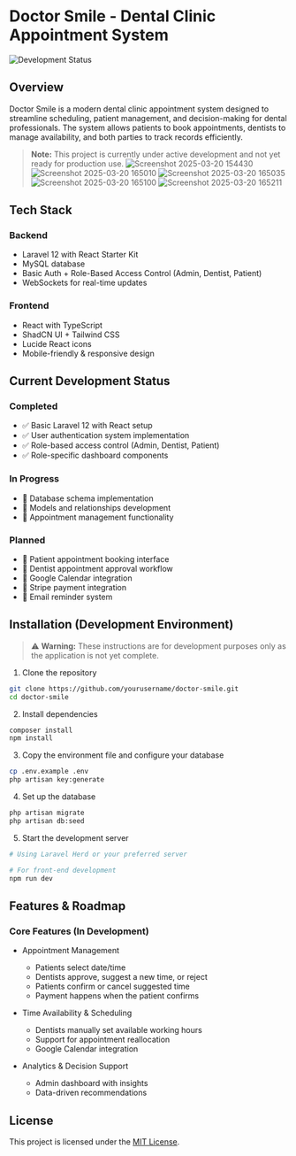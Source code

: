 # Doctor Smile - Dental Clinic Appointment System

![Development Status](https://img.shields.io/badge/Status-Under%20Development-yellow)

## Overview
Doctor Smile is a modern dental clinic appointment system designed to streamline scheduling, patient management, and decision-making for dental professionals. The system allows patients to book appointments, dentists to manage availability, and both parties to track records efficiently.

> **Note:** This project is currently under active development and not yet ready for production use.
![Screenshot 2025-03-20 154430](https://github.com/user-attachments/assets/b3ee4493-9365-447f-91a2-8f398e76b247)
![Screenshot 2025-03-20 165010](https://github.com/user-attachments/assets/d736bb74-93c6-4356-be05-5e27e0321ee3)
![Screenshot 2025-03-20 165035](https://github.com/user-attachments/assets/c40664be-7829-4a55-86b8-812ef26c9cf1)
![Screenshot 2025-03-20 165100](https://github.com/user-attachments/assets/16392286-486f-4fd3-9a10-2d7f4b16cb66)
![Screenshot 2025-03-20 165211](https://github.com/user-attachments/assets/d9bcaabc-bd8b-4278-8b4c-81fc78048a8e)

## Tech Stack

### Backend
- Laravel 12 with React Starter Kit
- MySQL database
- Basic Auth + Role-Based Access Control (Admin, Dentist, Patient)
- WebSockets for real-time updates

### Frontend
- React with TypeScript
- ShadCN UI + Tailwind CSS
- Lucide React icons
- Mobile-friendly & responsive design

## Current Development Status

### Completed
- ✅ Basic Laravel 12 with React setup
- ✅ User authentication system implementation
- ✅ Role-based access control (Admin, Dentist, Patient)
- ✅ Role-specific dashboard components

### In Progress
- 🔄 Database schema implementation
- 🔄 Models and relationships development
- 🔄 Appointment management functionality

### Planned
- 📝 Patient appointment booking interface
- 📝 Dentist appointment approval workflow
- 📝 Google Calendar integration
- 📝 Stripe payment integration
- 📝 Email reminder system

## Installation (Development Environment)

> ⚠️ **Warning:** These instructions are for development purposes only as the application is not yet complete.

1. Clone the repository
```bash
git clone https://github.com/yourusername/doctor-smile.git
cd doctor-smile
```

2. Install dependencies
```bash
composer install
npm install
```

3. Copy the environment file and configure your database
```bash
cp .env.example .env
php artisan key:generate
```

4. Set up the database
```bash
php artisan migrate
php artisan db:seed
```

5. Start the development server
```bash
# Using Laravel Herd or your preferred server

# For front-end development
npm run dev
```

## Features & Roadmap

### Core Features (In Development)
- Appointment Management
  - Patients select date/time
  - Dentists approve, suggest a new time, or reject
  - Patients confirm or cancel suggested time
  - Payment happens when the patient confirms

- Time Availability & Scheduling
  - Dentists manually set available working hours
  - Support for appointment reallocation
  - Google Calendar integration

- Analytics & Decision Support
  - Admin dashboard with insights
  - Data-driven recommendations

## License
This project is licensed under the [MIT License](LICENSE).
